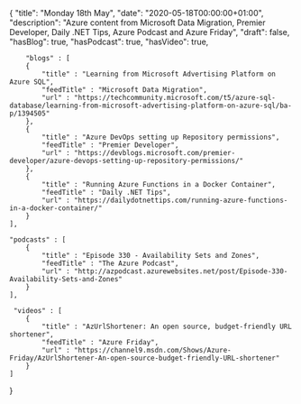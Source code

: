{
    "title": "Monday 18th May",
    "date": "2020-05-18T00:00:00+01:00",
    "description": "Azure content from Microsoft Data Migration, Premier Developer, Daily .NET Tips, Azure Podcast and Azure Friday",
    "draft": false,
    "hasBlog": true,
    "hasPodcast": true,
    "hasVideo": true,

        "blogs" : [
        {
            "title" : "Learning from Microsoft Advertising Platform on Azure SQL",
            "feedTitle" : "Microsoft Data Migration",
            "url" : "https://techcommunity.microsoft.com/t5/azure-sql-database/learning-from-microsoft-advertising-platform-on-azure-sql/ba-p/1394505"
        },
        {
            "title" : "Azure DevOps setting up Repository permissions",
            "feedTitle" : "Premier Developer",
            "url" : "https://devblogs.microsoft.com/premier-developer/azure-devops-setting-up-repository-permissions/"
        },
        {
            "title" : "Running Azure Functions in a Docker Container",
            "feedTitle" : "Daily .NET Tips",
            "url" : "https://dailydotnettips.com/running-azure-functions-in-a-docker-container/"
        }
    ],

    "podcasts" : [
        {
            "title" : "Episode 330 - Availability Sets and Zones",
            "feedTitle" : "The Azure Podcast",
            "url" : "http://azpodcast.azurewebsites.net/post/Episode-330-Availability-Sets-and-Zones"
        }
    ],

     "videos" : [
        {
            "title" : "AzUrlShortener: An open source, budget-friendly URL shortener",
            "feedTitle" : "Azure Friday",
            "url" : "https://channel9.msdn.com/Shows/Azure-Friday/AzUrlShortener-An-open-source-budget-friendly-URL-shortener"
        }
    ]
}

